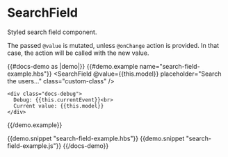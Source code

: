 # SearchField

Styled search field component.

The passed `@value` is mutated, unless `@onChange` action is provided.
In that case, the action will be called with the new value.

{{#docs-demo as |demo|}}
  {{#demo.example name="search-field-example.hbs"}}
    <SearchField 
      @value={{this.model}}
      placeholder="Search the users..."
      class="custom-class"
    />

    <div class="docs-debug">
      Debug: {{this.currentEvent}}<br>
      Current value: {{this.model}}
    </div>
  {{/demo.example}}

  {{demo.snippet "search-field-example.hbs"}}
  {{demo.snippet "search-field-example.js"}}
{{/docs-demo}}
